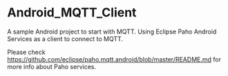 # Android_MQTT_Client
A sample Android project to start with MQTT. Using Eclipse Paho Android Services as a client to connect to MQTT.

Please check https://github.com/eclipse/paho.mqtt.android/blob/master/README.md for more info about Paho services.
